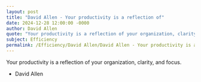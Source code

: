 ```yaml
---
layout: post
title: "David Allen - Your productivity is a reflection of"
date: 2024-12-28 12:00:00 -0000
author: David Allen
quote: "Your productivity is a reflection of your organization, clarity, and focus."
subject: Efficiency
permalink: /Efficiency/David Allen/David Allen - Your productivity is a reflection of
---
```


Your productivity is a reflection of your organization, clarity, and focus.

- David Allen
